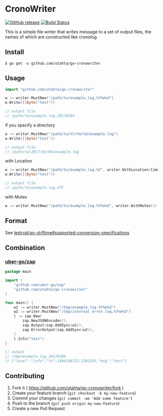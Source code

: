 # CronoWriter

[![GitHub release](https://img.shields.io/github/release/utahta/go-cronowriter.svg)](https://github.com/utahta/go-cronowriter/releases)
[![Build Status](https://travis-ci.org/utahta/go-cronowriter.svg?branch=master)](https://travis-ci.org/utahta/go-cronowriter)

This is a simple file writer that writes message to a set of output files, the names of which are constructed like cronolog.

## Install

```
$ go get -u github.com/utahta/go-cronowriter
```

## Usage

```go
import "github.com/utahta/go-cronowriter"
```

```go
w := writer.MustNew("/path/to/example.log.%Y%m%d")
w.Write([]byte("test"))

// output file
// /path/to/example.log.20170204
```

if you specify a directory
```go
w := writer.MustNew("/path/to/%Y/%m/%d/example.log")
w.Write([]byte("test"))

// output file
// /path/to/2017/02/04/example.log
```

with Location
```go
w := writer.MustNew("/path/to/example.log.%Z", writer.WithLocation(time.UTC))
w.Write([]byte("test"))

// output file
// /path/to/example.log.UTC
```

with Mutex
```go
w := writer.MustNew("/path/to/example.log.%Y%m%d", writer.WithMutex())
```

## Format

See [lestrrat/go-strftime#supported-conversion-specifications](https://github.com/lestrrat/go-strftime#supported-conversion-specifications)

## Combination

### [uber-go/zap](https://github.com/uber-go/zap)

```go
package main

import (
	"github.com/uber-go/zap"
	"github.com/utahta/go-cronowriter"
)

func main() {
	w1 := writer.MustNew("/tmp/example.log.%Y%m%d")
	w2 := writer.MustNew("/tmp/internal_error.log.%Y%m%d")
	l := zap.New(
		zap.NewJSONEncoder(),
		zap.Output(zap.AddSync(w1)),
		zap.ErrorOutput(zap.AddSync(w2)),
	)
	l.Info("test")
}

// output
// /tmp/example.log.20170204
// {"level":"info","ts":1486198722.1201255,"msg":"test"}
```

## Contributing

1. Fork it ( https://github.com/utahta/go-cronowriter/fork )
2. Create your feature branch (`git checkout -b my-new-feature`)
3. Commit your changes (`git commit -am 'Add some feature'`)
4. Push to the branch (`git push origin my-new-feature`)
5. Create a new Pull Request

